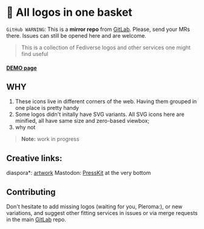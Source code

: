 
# :ferris_wheel: All logos in one basket

`GitHub WARNING`: This is a __mirror repo__ from [GitLab](https://gitlab.com/distributopia/all-logos-in-one-basket). Please, send your MRs there. Issues can still be opened here and are welcome.

> This is a collection of Fediverse logos and other services one might find useful

#### [DEMO page](https://distributopia.gitlab.io/all-logos-in-one-basket)

## WHY
1. These icons live in different corners of the web. Having them grouped in one place is pretty handy
2. Some logos didn't initally have SVG variants. All SVG icons here are minified, all have same size and zero-based viewbox;
3. why not

> **Note:** work in progress

## Creative links:
diaspora*: [artwork](https://wiki.diasporafoundation.org/Logos,_icons_and_visual_art)
Mastodon: [PressKit](https:joinmastodon.org) at the very bottom

## Contributing

Don't hesitate to add missing logos (waiting for you, Pleroma:), or new variations, and suggest other fitting services in issues or via merge requests in the main [GitLab](https://gitlab.com/distributopia/all-logos-in-one-basket) repo.
